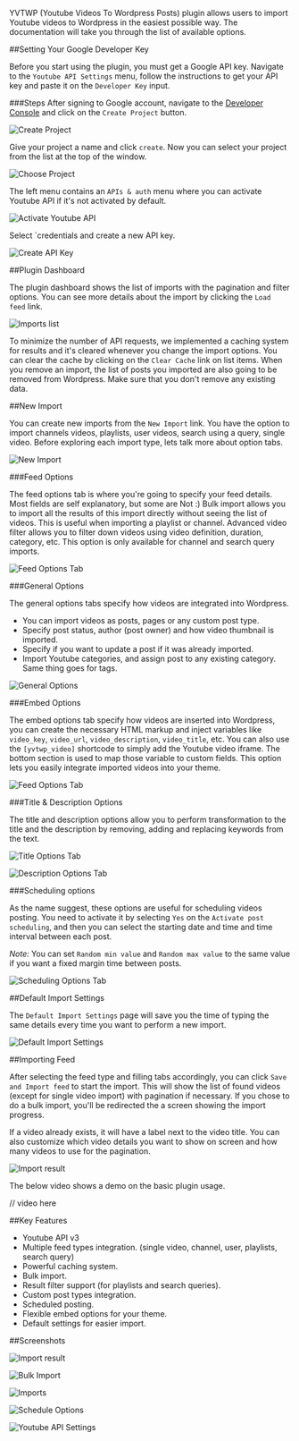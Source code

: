 YVTWP (Youtube Videos To Wordpress Posts) plugin allows users to import Youtube videos to Wordpress in the easiest possible way. The documentation will take you through the list of available options.

##Setting Your Google Developer Key

Before you start using the plugin, you must get a Google API key. Navigate to the `Youtube API Settings` menu, follow the instructions to get your API key and paste it on the `Developer Key` input.

###Steps
After signing to Google account, navigate to the [Developer Console](https://console.developers.google.com/project) and click on the `Create Project` button.

![Create Project](https://dl.dropboxusercontent.com/s/8iy2oc50gn18k7m/Screenshot%202015-09-02%2012.31.52.png?dl=0)

Give your project a name and click `create`. Now you can select your project from the list at the top of the window.

![Choose Project](https://dl.dropboxusercontent.com/s/xr5jtwxhdc8x017/Screenshot%202015-09-02%2013.25.53.png?dl=0)

The left menu contains an `APIs & auth` menu where you can activate Youtube API if it's not activated by default.

![Activate Youtube API](https://dl.dropboxusercontent.com/s/ea79aa10gm2xjrj/yvtwp_activate_api.gif?dl=0)

Select `credentials and create a new API key.

![Create API Key](https://dl.dropboxusercontent.com/s/dxy58c57qws6nqf/yvtwp_create_key.gif?dl=0)

##Plugin Dashboard

The plugin dashboard shows the list of imports with the pagination and filter options. You can see more details about the import by clicking the `Load feed` link.

![Imports list](https://dl.dropboxusercontent.com/s/vmkasnxcbsdk2af/Screenshot%202015-09-02%2014.21.04.png?dl=0)

To minimize the number of API requests, we implemented a caching system for results and it's cleared whenever you change the import options. You can clear the cache by clicking on the `Clear Cache` link on list items.
When you remove an import, the list of posts you imported are also going to be removed from Wordpress. Make sure that you don't remove any existing data.

##New Import

You can create new imports from the `New Import` link. You have the option to import channels videos, playlists, user videos, search using a query, single video. Before exploring each import type, lets talk more about option tabs.

![New Import](https://dl.dropboxusercontent.com/s/dvss0hrki3dhhjo/Screenshot%202015-09-03%2012.39.24.png?dl=0)

###Feed Options

The feed options tab is where you're going to specify your feed details. Most fields are self explanatory, but some are Not :)
Bulk import allows you to import all the results of this import directly without seeing the list of videos. This is useful when importing a playlist or channel.
Advanced video filter allows you to filter down videos using video definition, duration, category, etc. This option is only available for channel and search query imports.

![Feed Options Tab](https://dl.dropboxusercontent.com/s/8rp2iwinqpamzei/Screenshot%202015-09-04%2011.10.28.png?dl=0)

###General Options

The general options tabs specify how videos are integrated into Wordpress.

- You can import videos as posts, pages or any custom post type. 
- Specify post status, author (post owner) and how video thumbnail is imported.
- Specify if you want to update a post if it was already imported.
- Import Youtube categories, and assign post to any existing category. Same thing goes for tags.

![General Options](https://dl.dropboxusercontent.com/s/ugitjx8zaprfwy0/Screenshot%202015-09-04%2011.11.23.png?dl=0)

###Embed Options

The embed options tab specify how videos are inserted into Wordpress, you can create the necessary HTML markup and inject variables like `video_key`, `video_url`, `video_description`, `video_title`, etc. You can also use the `[yvtwp_video]` shortcode to simply add the Youtube video iframe. The bottom section is used to map those variable to custom fields. This option lets you easily integrate imported videos into your theme.

![Feed Options Tab](https://dl.dropboxusercontent.com/s/hpm9liai5oj5uj1/Screenshot%202015-09-04%2011.14.06.png?dl=0)

###Title & Description Options

The title and description options allow you to perform transformation to the title and the description by removing, adding and replacing keywords from the text.

![Title Options Tab](https://dl.dropboxusercontent.com/s/b7duwza2exijgnc/Screenshot%202015-09-04%2011.15.14.png?dl=0)

![Description Options Tab](https://dl.dropboxusercontent.com/s/f0quhd51dnzdyzj/Screenshot%202015-09-04%2011.16.17.png?dl=0)

###Scheduling options

As the name suggest, these options are useful for scheduling videos posting. You need to activate it by selecting `Yes` on the `Activate post scheduling`, and then you can select the starting date and time and time interval between each post.

*Note:* You can set `Random min value` and `Random max value` to the same value if you want a fixed margin time between posts.

![Scheduling Options Tab](https://dl.dropboxusercontent.com/s/c7p9xtl36hec1wj/Screenshot%202015-09-04%2011.16.57.png?dl=0)

##Default Import Settings

The `Default Import Settings` page will save you the time of typing the same details every time you want to perform a new import.

![Default Import Settings](https://dl.dropboxusercontent.com/s/qspbaxbuzyzb5g0/Screenshot%202015-09-04%2011.33.18.png?dl=0)

##Importing Feed

After selecting the feed type and filling tabs accordingly, you can click `Save and Import feed` to start the import. This will show the list of found videos (except for single video import) with pagination if necessary. If you chose to do a bulk import, you'll be redirected the a screen showing the import progress.

If a video already exists, it will have a label next to the video title. You can also customize which video details you want to show on screen and how many videos to use for the pagination.

![Import result](https://dl.dropboxusercontent.com/s/unm1v1maqt7y3oh/Screenshot%202015-09-03%2012.23.03.png?dl=0)

The below video shows a demo on the basic plugin usage.

// video here

##Key Features

- Youtube API v3
- Multiple feed types integration. (single video, channel, user, playlists, search query)
- Powerful caching system.
- Bulk import.
- Result filter support (for playlists and search queries).
- Custom post types integration.
- Scheduled posting.
- Flexible embed options for your theme.
- Default settings for easier import.

##Screenshots

![Import result](https://dl.dropboxusercontent.com/s/unm1v1maqt7y3oh/Screenshot%202015-09-03%2012.23.03.png?dl=0)

![Bulk Import](https://dl.dropboxusercontent.com/s/g10todl8k0wbrop/Screenshot%202015-09-04%2011.32.19.png?dl=0)

![Imports](https://dl.dropboxusercontent.com/s/muy89loay6x40hx/Screenshot%202015-09-03%2013.00.00.png?dl=0)

![Schedule Options](https://dl.dropboxusercontent.com/s/8oqxrb4h2vxmxnv/Screenshot%202015-09-04%2011.37.34.png?dl=0)

![Youtube API Settings](https://dl.dropboxusercontent.com/s/ykz5bodfd8px94j/Screenshot%202015-09-04%2011.38.31.png?dl=0)
